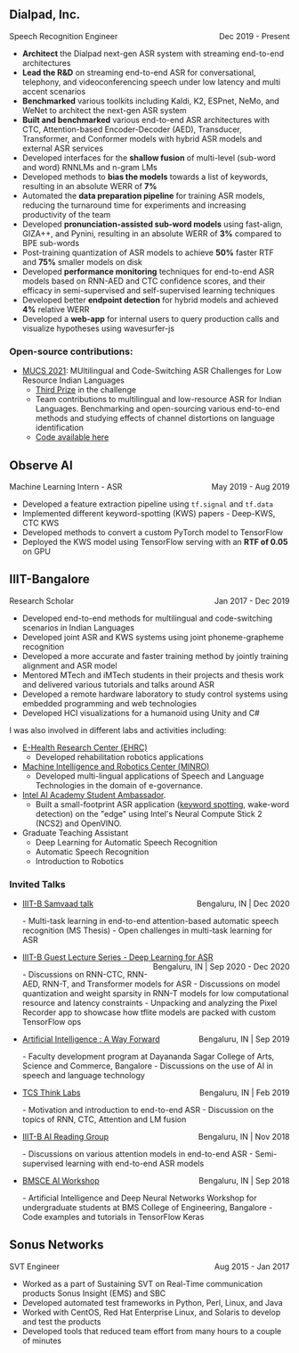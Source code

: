 ## Dialpad, Inc.

<p style="text-align:left;">
    Speech Recognition Engineer
    <span style="float:right;">
        Dec 2019 - Present
    </span>
</p>

- **Architect** the Dialpad next-gen ASR system with streaming end-to-end architectures
- **Lead the R&D** on streaming end-to-end ASR for conversational, telephony, and videoconferencing speech under low latency and multi accent scenarios
- **Benchmarked** various toolkits including Kaldi, K2, ESPnet, NeMo, and WeNet to architect the next-gen ASR system
- **Built and benchmarked** various end-to-end ASR architectures with CTC, Attention-based Encoder-Decoder (AED), Transducer, Transformer, and Conformer models with hybrid ASR models and external ASR services
- Developed interfaces for the **shallow fusion** of multi-level (sub-word and word) RNNLMs and n-gram LMs
- Developed methods to **bias the models** towards a list of keywords, resulting in an absolute WERR of **7%**
- Automated the **data preparation pipeline** for training ASR models, reducing the turnaround time for experiments and increasing productivity of the team
- Developed **pronunciation-assisted sub-word models** using fast-align, GIZA++, and Pynini, resulting in an absolute WERR of **3%** compared to BPE sub-words
- Post-training quantization of ASR models to achieve **50%** faster RTF and **75%** smaller models on disk
- Developed **performance monitoring** techniques for end-to-end ASR models based on RNN-AED and CTC confidence scores, and their efficacy in semi-supervised and self-supervised learning techniques
- Developed better **endpoint detection** for hybrid models and achieved **4%** relative WERR
- Developed a **web-app** for internal users to query production calls and visualize hypotheses using wavesurfer-js

### Open-source contributions:
- [MUCS 2021](https://www.youtube.com/watch?v=_ZGWXh3UMiI): MUltilingual and Code-Switching ASR Challenges for Low Resource Indian Languages
  - [Third Prize](https://navana-tech.github.io/MUCS2021/assets/img/winners/subtask1/3.PNG) in the challenge
  - Team contributions to multilingual and low-resource ASR for Indian Languages. Benchmarking and open-sourcing various end-to-end methods and studying effects of channel distortions on language identification
  - [Code available here](https://github.com/dialpad/mucs_2021_dialpad)

## Observe AI

<p style="text-align:left;">
    Machine Learning Intern - ASR
    <span style="float:right;">
        May 2019 - Aug 2019
    </span>
</p>

- Developed a feature extraction pipeline using `tf.signal` and `tf.data`
- Implemented different keyword-spotting (KWS) papers - Deep-KWS, CTC KWS
- Developed methods to convert a custom PyTorch model to TensorFlow
- Deployed the KWS model using TensorFlow serving with an **RTF of 0.05** on GPU 

## IIIT-Bangalore

<p style="text-align:left;">
    Research Scholar
    <span style="float:right;">
        Jan 2017 - Dec 2019
    </span>
</p>

- Developed end-to-end methods for multilingual and code-switching scenarios in Indian Languages
- Developed joint ASR and KWS systems using joint phoneme-grapheme recognition
- Developed a more accurate and faster training method by jointly training alignment and ASR model
- Mentored MTech and iMTech students in their projects and thesis work and delivered various tutorials and talks around ASR
- Developed a remote hardware laboratory to study control systems using embedded programming and web technologies
- Developed HCI visualizations for a humanoid using Unity and C#

I was also involved in different labs and activities including:
- [E-Health Research Center (EHRC)](https://ehrc.iiitb.ac.in/)
  - Developed rehabilitation robotics applications
- [Machine Intelligence and Robotics Center (MINRO)](https://minro.org/)
  - Developed multi-lingual applications of Speech and Language Technologies in the domain of e-governance.
- [Intel AI Academy Student Ambassador](https://software.intel.com/en-us/ai/ambassadors).
  - Built a small-footprint ASR application ([keyword spotting](https://devmesh.intel.com/projects/end-to-end-asr-with-intel-ncs-262635), wake-word detection) on the "edge" using Intel's Neural Compute Stick 2 (NCS2) and OpenVINO.
- Graduate Teaching Assistant
  - Deep Learning for Automatic Speech Recognition
  - Automatic Speech Recognition
  - Introduction to Robotics

### Invited Talks
- <p style="text-align:left;"> <a href="https://youtu.be/J5TOt_bKVzI">IIIT-B Samvaad talk</a> <span style="float:right;">Bengaluru, IN | Dec 2020</span> </p>
    - Multi-task learning in end-to-end attention-based automatic speech recognition (MS Thesis)
    - Open challenges in multi-task learning for ASR

- <p style="text-align:left;"><a href="#invited-talks">IIIT-B Guest Lecture Series - Deep Learning for ASR</a><span style="float:right;">Bengaluru, IN | Sep 2020 - Dec 2020</span> </p>
    - Discussions on RNN-CTC, RNN-AED, RNN-T, and Transformer models for ASR
    - Discussions on model quantization and weight sparsity in RNN-T models for low computational resource and latency constraints
    - Unpacking and analyzing the Pixel Recorder app to showcase how tflite models are packed with custom TensorFlow ops

- <p style="text-align:left;"> <a href="https://github.com/sknadig/BMSCE_workshop">Artificial Intelligence : A Way Forward</a> <span style="float:right;">Bengaluru, IN | Sep 2019</span> </p>
    - Faculty development program at Dayananda Sagar College of Arts, Science and Commerce, Bangalore
    - Discussions on the use of AI in speech and language technology

- <p style="text-align:left;"> <a href="https://github.com/sknadig/TCS_TL_e2e_ASR">TCS Think Labs</a> <span style="float:right;">Bengaluru, IN | Feb 2019</span> </p>
    - Motivation and introduction to end-to-end ASR
    - Discussion on the topics of RNN, CTC, Attention and LM fusion

- <p style="text-align:left;"> <a href="https://github.com/sknadig/attention_presentation/blob/master/Final.pdf">IIIT-B AI Reading Group</a> <span style="float:right;">Bengaluru, IN | Nov 2018</span> </p>
    - Discussions on various attention models in end-to-end ASR
    - Semi-supervised learning with end-to-end ASR models

- <p style="text-align:left;"> <a href="https://github.com/sknadig/BMSCE_workshop">BMSCE AI Workshop</a> <span style="float:right;">Bengaluru, IN | Sep 2018</span> </p>
    - Artificial Intelligence and Deep Neural Networks Workshop for undergraduate students at BMS College of Engineering, Bangalore
    - Code examples and tutorials in TensorFlow Keras

## Sonus Networks

<p style="text-align:left;">
    SVT Engineer
    <span style="float:right;">
        Aug 2015 - Jan 2017
    </span>
</p>

- Worked as a part of Sustaining SVT on Real-Time communication products Sonus Insight (EMS) and SBC
- Developed automated test frameworks in Python, Perl, Linux, and Java
- Worked with CentOS, Red Hat Enterprise Linux, and Solaris to develop and test the products
- Developed tools that reduced team effort from many hours to a couple of minutes

<style>
.alignleft {
	float: left;
}
.alignright {
	float: right;
}
</style>